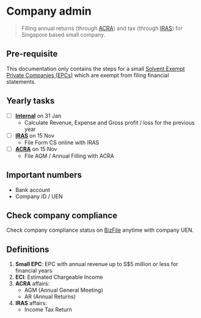 # Company admin

> Filling annual returns (through [ACRA](https://www.acra.gov.sg/home/)) and tax (through [IRAS](https://www.iras.gov.sg/irashome/default.aspx)) for Singapore based small company.

## Pre-requisite

This documentation only contains the steps for a small [Solvent Exempt Private Companies (EPCs)](https://www.acra.gov.sg/xbrl-filing-and-resources/who-needs-to-file-financial-statements) which are exempt from filing financial statements. 

## Yearly tasks

- [ ] **[Internal](internal.md)** on 31 Jan
    - Calculate Revenue, Expense and Gross profit / loss for the previous year
- [ ] **[IRAS](iras.md)** on 15 Nov
    - File Form CS online with IRAS
- [ ] **[ACRA](acra.md)** on 15 Nov
    - File AGM / Annual Filling with ACRA

## Important numbers

- Bank account
- Company ID / UEN

## Check company compliance

Check company compliance status on [BizFile](http://www.bizfile.gov.sg) anytime with company UEN.

## Definitions

1. **Small EPC**: EPC with annual revenue up to S$5 million or less for financial years
2. **ECI**: Estimated Chargeable Income
3. **ACRA** affairs:
    - AGM (Annual General Meeting)
    - AR (Annual Returns)
4. **IRAS** affairs:
   - Income Tax Return
